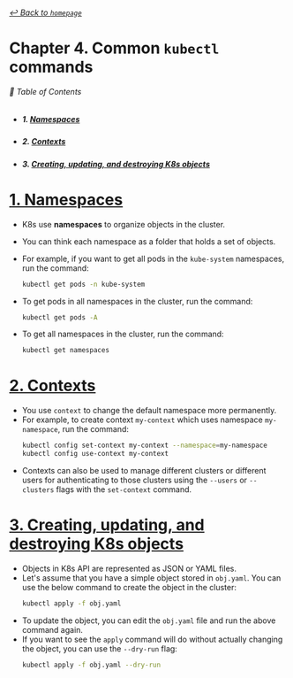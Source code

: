 ###### [_↩ Back to `homepage`_](./../../README.md)

# Chapter 4. Common `kubectl` commands

###### 🌈 Table of Contents
  - ##### 1. [Namespaces](#1-namespaces-1)
  - ##### 2. [Contexts](#2-contexts-1)
  - ##### 3. [Creating, updating, and destroying K8s objects](#3-creating-updating-and-destroying-k8s-objects-1)

# [1. Namespaces](#1-namespaces)
- K8s use **namespaces** to organize objects in the cluster.
- You can think each namespace as a folder that holds a set of objects.
- For example, if you want to get all pods in the `kube-system` namespaces, run the command:
  ```bash
  kubectl get pods -n kube-system
  ```

- To get pods in all namespaces in the cluster, run the command:
  ```bash
  kubectl get pods -A
  ```

- To get all namespaces in the cluster, run the command:
  ```bash
  kubectl get namespaces
  ```

# [2. Contexts](#2-contexts)
- You use `context` to change the default namespace more permanently.
- For example, to create context `my-context` which uses namespace `my-namespace`, run the command:
  ```bash
  kubectl config set-context my-context --namespace=my-namespace
  kubectl config use-context my-context
  ```
- Contexts can also be used to manage different clusters or different users for authenticating to those clusters using the `--users` or `--clusters` flags with the `set-context` command.

# [3. Creating, updating, and destroying K8s objects](#3-creating-updating-and-destroying-k8s-objects)
- Objects in K8s API are represented as JSON or YAML files.
- Let's assume that you have a simple object stored in `obj.yaml`. You can use the below command to create the object in the cluster:
  ```bash
  kubectl apply -f obj.yaml
  ```
- To update the object, you can edit the `obj.yaml` file and run the above command again.
- If you want to see the `apply` command will do without actually changing the object, you can use the `--dry-run` flag:
  ```bash
  kubectl apply -f obj.yaml --dry-run
  ```